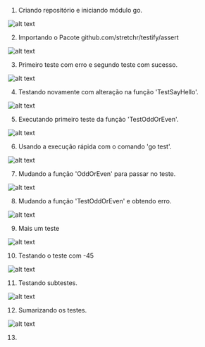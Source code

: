 1. Criando repositório e iniciando módulo go.

![alt text](image.png)

2. Importando o Pacote github.com/stretchr/testify/assert

![alt text](image-1.png)

3. Primeiro teste com erro e segundo teste com sucesso.

![alt text](image-2.png)

4. Testando novamente com alteração na função 'TestSayHello'.

![alt text](image-3.png)

5. Executando primeiro teste da função 'TestOddOrEven'.

![alt text](image-4.png)

6. Usando a execução rápida com o comando 'go test'.

![alt text](image-5.png)

7. Mudando a função 'OddOrEven' para passar no teste.

![alt text](image-6.png)

8. Mudando a função 'TestOddOrEven' e obtendo erro.

![alt text](image-7.png)

9. Mais um teste

![alt text](image-8.png)

10. Testando o teste com -45

![alt text](image-9.png)

11. Testando subtestes.

![alt text](image-10.png)

12. Sumarizando os testes.

![alt text](image-11.png)

13. 